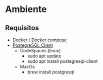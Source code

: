 # Ambiente

## Requisitos

- [Docker / Docker compose](https://docs.docker.com/engine/install/)
- [PostegreSQL Client](https://www.postgresql.org/docs/current/app-psql.html)
  - CodeSpaces (linux)
    - sudo apt update
    - sudo apt install postegresql-client
  - MacOs
    - brew install postgresql

